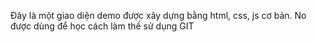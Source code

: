 Đây là một giao diện demo được xây dựng bằng html, css, js cơ bản.
No được dùng để học cách làm thế sử dụng GIT